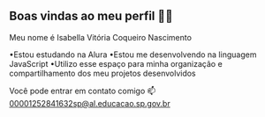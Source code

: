 ## Boas vindas ao meu perfil 💙💙
Meu nome é Isabella Vitória Coqueiro Nascimento

•Estou estudando na Alura
•Estou me desenvolvendo na linguagem JavaScript
•Utilizo esse espaço para minha organização e compartilhamento dos meu projetos desenvolvidos

Você pode entrar em contato comigo 📫
00001252841632sp@al.educacao.sp.gov.br


<!--
**Bellavitoriah/Bellavitoriah** is a ✨ _special_ ✨ repository because its `README.md` (this file) appears on your GitHub profile.

Here are some ideas to get you started:

- 🔭 I’m currently working on ...
- 🌱 I’m currently learning ...
- 👯 I’m looking to collaborate on ...
- 🤔 I’m looking for help with ...
- 💬 Ask me about ...
- 📫 How to reach me: ...
- 😄 Pronouns: ...
- ⚡ Fun fact: ...
-->
